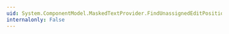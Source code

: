 ```yaml
---
uid: System.ComponentModel.MaskedTextProvider.FindUnassignedEditPositionFrom(System.Int32,System.Boolean)
internalonly: False
---
```

